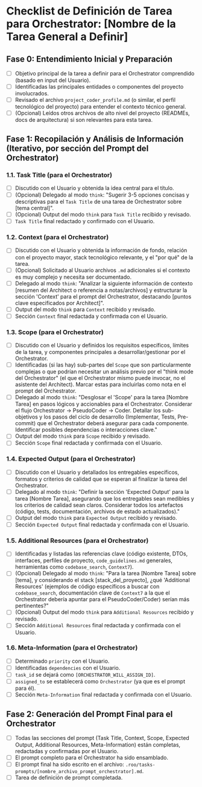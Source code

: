 # Checklist de Definición de Tarea para Orchestrator: [Nombre de la Tarea General a Definir]

## Fase 0: Entendimiento Inicial y Preparación
- [ ] Objetivo principal de la tarea a definir para el Orchestrator comprendido (basado en input del Usuario).
- [ ] Identificadas las principales entidades o componentes del proyecto involucrados.
- [ ] Revisado el archivo `project_coder_profile.md` (o similar, el perfil tecnológico del proyecto) para entender el contexto técnico general.
- [ ] (Opcional) Leídos otros archivos de alto nivel del proyecto (READMEs, docs de arquitectura) si son relevantes para esta tarea.

## Fase 1: Recopilación y Análisis de Información (Iterativo, por sección del Prompt del Orchestrator)

### 1.1. Task Title (para el Orchestrator)
- [ ] Discutido con el Usuario y obtenida la idea central para el título.
- [ ] (Opcional) Delegado al modo `think`: "Sugerir 3-5 opciones concisas y descriptivas para el `Task Title` de una tarea de Orchestrator sobre [tema central]".
- [ ] (Opcional) Output del modo `think` para `Task Title` recibido y revisado.
- [ ] `Task Title` final redactado y confirmado con el Usuario.

### 1.2. Context (para el Orchestrator)
- [ ] Discutido con el Usuario y obtenida la información de fondo, relación con el proyecto mayor, stack tecnológico relevante, y el "por qué" de la tarea.
- [ ] (Opcional) Solicitado al Usuario archivos `.md` adicionales si el contexto es muy complejo y necesita ser documentado.
- [ ] Delegado al modo `think`: "Analizar la siguiente información de contexto [resumen del Architect o referencia a notas/archivos] y estructurar la sección 'Context' para el prompt del Orchestrator, destacando [puntos clave especificados por Architect]".
- [ ] Output del modo `think` para `Context` recibido y revisado.
- [ ] Sección `Context` final redactada y confirmada con el Usuario.

### 1.3. Scope (para el Orchestrator)
- [ ] Discutido con el Usuario y definidos los requisitos específicos, límites de la tarea, y componentes principales a desarrollar/gestionar por el Orchestrator.
- [ ] Identificadas (si las hay) sub-partes del `Scope` que son particularmente complejas o que podrían necesitar un análisis previo por el "think mode del Orchestrator" (el que el Orchestrator mismo puede invocar, no el asistente del Architect). Marcar estas para incluirlas como nota en el prompt del Orchestrator.
- [ ] Delegado al modo `think`: "Desglosar el 'Scope' para la tarea [Nombre Tarea] en pasos lógicos y accionables para el Orchestrator. Considerar el flujo Orchestrator -> PseudoCoder -> Coder. Detallar los sub-objetivos y los pasos del ciclo de desarrollo (Implementar, Tests, Pre-commit) que el Orchestrator deberá asegurar para cada componente. Identificar posibles dependencias o interacciones clave."
- [ ] Output del modo `think` para `Scope` recibido y revisado.
- [ ] Sección `Scope` final redactada y confirmada con el Usuario.

### 1.4. Expected Output (para el Orchestrator)
- [ ] Discutido con el Usuario y detallados los entregables específicos, formatos y criterios de calidad que se esperan al finalizar la tarea del Orchestrator.
- [ ] Delegado al modo `think`: "Definir la sección 'Expected Output' para la tarea [Nombre Tarea], asegurando que los entregables sean medibles y los criterios de calidad sean claros. Considerar todos los artefactos (código, tests, documentación, archivos de estado actualizados)."
- [ ] Output del modo `think` para `Expected Output` recibido y revisado.
- [ ] Sección `Expected Output` final redactada y confirmada con el Usuario.

### 1.5. Additional Resources (para el Orchestrator)
- [ ] Identificadas y listadas las referencias clave (código existente, DTOs, interfaces, perfiles de proyecto, `code_guidelines.md` generales, herramientas como `codebase_search`, `Context7`).
- [ ] (Opcional) Delegado al modo `think`: "Para la tarea [Nombre Tarea] sobre [tema], y considerando el stack [stack_del_proyecto], ¿qué 'Additional Resources' (ejemplos de código específicos a buscar con `codebase_search`, documentación clave de `Context7` a la que el Orchestrator debería apuntar para el PseudoCoder/Coder) serían más pertinentes?"
- [ ] (Opcional) Output del modo `think` para `Additional Resources` recibido y revisado.
- [ ] Sección `Additional Resources` final redactada y confirmada con el Usuario.

### 1.6. Meta-Information (para el Orchestrator)
- [ ] Determinado `priority` con el Usuario.
- [ ] Identificadas `dependencies` con el Usuario.
- [ ] `task_id` se dejará como `[ORCHESTRATOR_WILL_ASSIGN_ID]`.
- [ ] `assigned_to` se establecerá como `Orchestrator` (ya que es el prompt para él).
- [ ] Sección `Meta-Information` final redactada y confirmada con el Usuario.

## Fase 2: Generación del Prompt Final para el Orchestrator
- [ ] Todas las secciones del prompt (Task Title, Context, Scope, Expected Output, Additional Resources, Meta-Information) están completas, redactadas y confirmadas por el Usuario.
- [ ] El prompt completo para el Orchestrator ha sido ensamblado.
- [ ] El prompt final ha sido escrito en el archivo: `.roo/tasks-prompts/[nombre_archivo_prompt_orchestrator].md`.
- [ ] Tarea de definición de prompt completada.